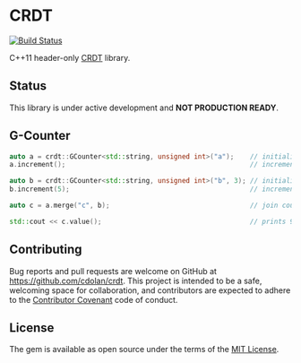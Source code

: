 # CRDT
[![Build Status](https://travis-ci.org/cdolan/crdt.svg?branch=master)](https://travis-ci.org/cdolan/crdt)

C++11 header-only [CRDT](https://hal.inria.fr/inria-00555588/document) library.

## Status

This library is under active development and **NOT PRODUCTION READY**.

## G-Counter

```c++
auto a = crdt::GCounter<std::string, unsigned int>("a");    // initializes counter to 0
a.increment();                                              // increment by 1

auto b = crdt::GCounter<std::string, unsigned int>("b", 3); // initializes counter to 3
b.increment(5);                                             // increment by 5

auto c = a.merge("c", b);                                   // join counters a and b

std::cout << c.value();                                     // prints 9
```

## Contributing

Bug reports and pull requests are welcome on GitHub at
https://github.com/cdolan/crdt. This project is intended to be a safe, welcoming
space for collaboration, and contributors are expected to adhere to the
[Contributor Covenant](http://contributor-covenant.org) code of conduct.


## License

The gem is available as open source under the terms of the
[MIT License](http://opensource.org/licenses/MIT).
